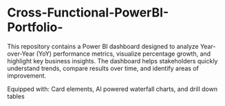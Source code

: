# Cross-Functional-PowerBI-Portfolio-
This repository contains a Power BI dashboard designed to analyze Year-over-Year (YoY) performance metrics, visualize percentage growth, and highlight key business insights. The dashboard helps stakeholders quickly understand trends, compare results over time, and identify areas of improvement.

Equipped with:
Card elements, AI powered waterfall charts, and drill down tables
